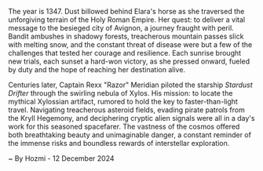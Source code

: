 
The year is 1347.  Dust billowed behind Elara's horse as she traversed the unforgiving terrain of the Holy Roman Empire.  Her quest: to deliver a vital message to the besieged city of Avignon, a journey fraught with peril. Bandit ambushes in shadowy forests, treacherous mountain passes slick with melting snow, and the constant threat of disease were but a few of the challenges that tested her courage and resilience.  Each sunrise brought new trials, each sunset a hard-won victory, as she pressed onward, fueled by duty and the hope of reaching her destination alive.

Centuries later, Captain Rexx "Razor" Meridian piloted the starship *Stardust Drifter* through the swirling nebula of Xylos.  His mission: to locate the mythical Xylossian artifact, rumored to hold the key to faster-than-light travel.  Navigating treacherous asteroid fields, evading pirate patrols from the Kryll Hegemony, and deciphering cryptic alien signals were all in a day's work for this seasoned spacefarer. The vastness of the cosmos offered both breathtaking beauty and unimaginable danger, a constant reminder of the immense risks and boundless rewards of interstellar exploration.

~ By Hozmi - 12 December 2024
